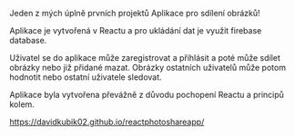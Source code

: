 Jeden z mých úplně prvních projektů Aplikace pro sdílení obrázků!

Aplikace je vytvořená v Reactu a pro ukládání dat je využit firebase database.

Uživatel se do aplikace může zaregistrovat a přihlásit a poté může sdílet obrázky nebo již přidané mazat. Obrázky ostatních uživatelů může potom hodnotit nebo ostatní uživatele sledovat.

Aplikace byla vytvořena převážně z důvodu pochopení Reactu a principů kolem.

https://davidkubik02.github.io/reactphotoshareapp/
